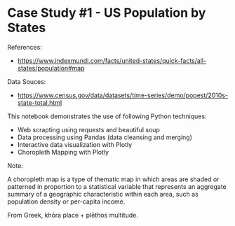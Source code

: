 # Case Study #1 - US Population by States
References:
- https://www.indexmundi.com/facts/united-states/quick-facts/all-states/population#map

Data Souces:
- https://www.census.gov/data/datasets/time-series/demo/popest/2010s-state-total.html

This notebook demonstrates the use of following Python techniques:
- Web scrapting using requests and beautiful soup
- Data processing using Pandas (data cleansing and merging)
- Interactive data visualization with Plotly 
- Choropleth Mapping with Plotly

Note:

A choropleth map is a type of thematic map in which areas are shaded or patterned in proportion to
a statistical variable that represents an aggregate summary of a geographic characteristic within each area,
such as population density or per-capita income. 

From Greek, khōra place + plēthos multitude.
